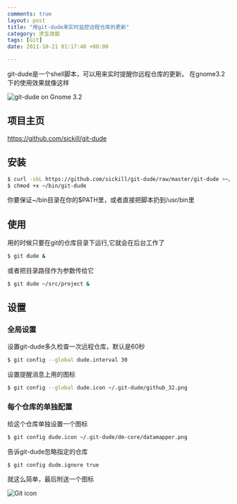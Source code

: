 ```yaml
---
comments: true
layout: post
title: "用git-dude来实时监控远程仓库的更新"
category: 求生技能
tags: [Git]
date: 2011-10-21 01:17:40 +08:00

---
```


git-dude是一个shell脚本，可以用来实时提醒你远程仓库的更新。
在gnome3.2下的使用效果就像这样

![git-dude on Gnome 3.2](static/images/git-dude-on-gnome-3.2.png)

## 项目主页
    
https://github.com/sickill/git-dude

## 安装

``` bash
$ curl -skL https://github.com/sickill/git-dude/raw/master/git-dude >~/bin/git-dude
$ chmod +x ~/bin/git-dude
```

你要保证~/bin目录在你的$PATH里，或者直接把脚本扔到/usr/bin里

## 使用
用的时候只要在git的仓库目录下运行,它就会在后台工作了

``` bash
$ git dude &
```

或者把目录路径作为参数传给它

``` bash
$ git dude ~/src/project &
```


## 设置

### 全局设置
设置git-dude多久检查一次远程仓库，默认是60秒

``` bash
$ git config --global dude.interval 30
```

设置提醒消息上用的图标

``` bash
$ git config --global dude.icon ~/.git-dude/github_32.png
```

### 每个仓库的单独配置
给这个仓库单独设置一个图标

``` bash
$ git config dude.icon ~/.git-dude/dm-core/datamapper.png
```

告诉git-dude忽略指定的仓库

``` bash
$ git config dude.ignore true
```


就这么简单，最后附送一个图标

![Git icon](static/images/github_32.png)
